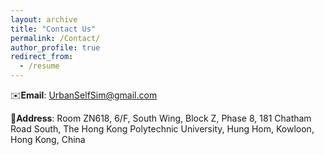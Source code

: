 ```yaml
---
layout: archive
title: "Contact Us"
permalink: /Contact/
author_profile: true
redirect_from:
  - /resume
---
```


✉️**Email**: UrbanSelfSim@gmail.com 

🏫**Address**: Room ZN618, 6/F, South Wing, Block Z, Phase 8, 181 Chatham Road South, The Hong Kong Polytechnic University, Hung Hom, Kowloon, Hong Kong, China
